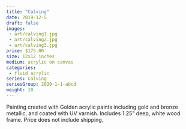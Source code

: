 ```yaml
---
title: "Calving"
date: 2019-12-5
draft: false
images:
 - art/calving1.jpg
 - art/calving2.jpg
 - art/calving3.jpg
price: $175.00
size: 12x12 inches
medium: acrylic on canvas
categories:
 - fluid acrylic
series: Calving
seriesGroup: 2020-1-1-abcd
weight: 10
---
```


Painting created with Golden acrylic paints including gold and bronze metallic, and coated with UV varnish. Includes 1.25" deep, white wood frame. Price does not include shipping.
